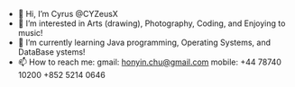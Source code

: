 - 👋 Hi, I’m Cyrus @CYZeusX
- 👀 I’m interested in Arts (drawing), Photography, Coding, and Enjoying to music!
- 🌱 I’m currently learning Java programming, Operating Systems, and DataBase ystems!
- 📫 How to reach me:
        gmail: honyin.chu@gmail.com
        mobile: +44  78740 10200
                +852 5214  0646
